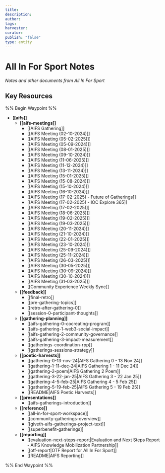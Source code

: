 ```yaml
---
title: 
description: 
author: 
tags: 
harvester: 
curator: 
publish: "false"
type: entity
---
```

# All In For Sport Notes

_Notes and other documents from All In For Sport_

## Key Resources



%% Begin Waypoint %%
- **[[aifs]]**
  - **[[aifs-meetings]]**
    - [[AIFS Gathering]]
    - [[AIFS Meeting (02-10-2024)]]
    - [[AIFS Meeting (05-02-2025)]]
    - [[AIFS Meeting (05-09-2024)]]
    - [[AIFS Meeting (08-01-2025)]]
    - [[AIFS Meeting (09-10-2024)]]
    - [[AIFS Meeting (11-06-2025)]]
    - [[AIFS Meeting (11-12-2024)]]
    - [[AIFS Meeting (13-11-2024)]]
    - [[AIFS Meeting (15-01-2025)]]
    - [[AIFS Meeting (15-08-2024)]]
    - [[AIFS Meeting (15-10-2024)]]
    - [[AIFS Meeting (16-10-2024)]]
    - [[AIFS Meeting (17-02-2025) - Future of Gatherings]]
    - [[AIFS Meeting (17-02-2025) - IOC Explore 365]]
    - [[AIFS Meeting (17-02-2025)]]
    - [[AIFS Meeting (18-06-2025)]]
    - [[AIFS Meeting (19-02-2025)]]
    - [[AIFS Meeting (19-03-2025)]]
    - [[AIFS Meeting (20-11-2024)]]
    - [[AIFS Meeting (21-10-2024)]]
    - [[AIFS Meeting (22-01-2025)]]
    - [[AIFS Meeting (23-10-2024)]]
    - [[AIFS Meeting (25-09-2024)]]
    - [[AIFS Meeting (25-11-2024)]]
    - [[AIFS Meeting (26-03-2025)]]
    - [[AIFS Meeting (30-05-2025)]]
    - [[AIFS Meeting (30-09-2024)]]
    - [[AIFS Meeting (30-10-2024)]]
    - [[AIFS Meeting (31-03-2025)]]
    - [[Community Experience Weekly Sync]]
  - **[[feedback]]**
    - [[final-retro]]
    - [[pre-gathering-topics]]
    - [[retro-after-gathering-0]]
    - [[session-0-participant-thoughts]]
  - **[[gathering-planning]]**
    - [[aifs-gathering-0-cocreating-program]]
    - [[aifs-gathering-1-web3-social-impact]]
    - [[aifs-gathering-2-community-governance]]
    - [[aifs-gathering-3-impact-measurement]]
    - [[gatherings-coordination-rpp]]
    - [[gatherings-sessions-strategy]]
  - **[[poetic-harvests]]**
    - [[gathering-0-13-nov-24|AIFS Gathering 0 - 13 Nov 24]]
    - [[gathering-1-11-dec-24|AIFS Gathering 1 - 11 Dec 24]]
    - [[gathering-2-poem|AIFS Gathering 2 Poem]]
    - [[gathering-3-22-jan-25|AIFS Gathering 3 - 22 Jan 25]]
    - [[gathering-4-5-feb-25|AIFS Gathering 4 - 5 Feb 25]]
    - [[gathering-5-19-feb-25|AIFS Gathering 5 - 19 Feb 25]]
    - [[README|AIFS Poetic Harvests]]
  - **[[presentations]]**
    - [[aifs-gatherings-introduction]]
  - **[[reference]]**
    - [[all-in-for-sport-workspace]]
    - [[community-gatherings-overview]]
    - [[giveth-aifs-gatherings-project-text]]
    - [[superbenefit-gatherings]]
  - **[[reporting]]**
    - [[evaluation-next-steps-report|Evaluation and Next Steps Report - AIFS Knowledge Mobilization Partnership]]
    - [[otf-report|OTF Report for All In For Sport]]
    - [[README|AIFS Reporting]]

%% End Waypoint %%

